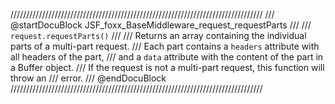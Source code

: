 ////////////////////////////////////////////////////////////////////////////////
/// @startDocuBlock JSF_foxx_BaseMiddleware_request_requestParts
///
/// `request.requestParts()`
///
/// Returns an array containing the individual parts of a multi-part request.
/// Each part contains a `headers` attribute with all headers of the part,
/// and a `data` attribute with the content of the part in a Buffer object.
/// If the request is not a multi-part request, this function will throw an
/// error.
/// @endDocuBlock
////////////////////////////////////////////////////////////////////////////////